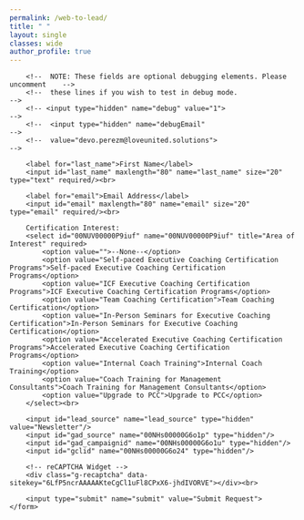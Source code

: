 ```yaml
---
permalink: /web-to-lead/
title: " "
layout: single
classes: wide
author_profile: true
---
```


<!--  NOTE: Please add the following <META> element to your page <HEAD>.      -->
<!--  If necessary, please modify the charset parameter to specify the        -->
<!--  character set of your HTML page.                                        -->
<META HTTP-EQUIV="Content-type" CONTENT="text/html; charset=UTF-8">

<!-- reCAPTCHA Script -->
<script src="https://www.google.com/recaptcha/api.js"></script>
<script>
 function timestamp() { var response = document.getElementById("g-recaptcha-response"); if (response == null || response.value.trim() == "") {var elems = JSON.parse(document.getElementsByName("captcha_settings")[0].value);elems["ts"] = JSON.stringify(new Date().getTime());document.getElementsByName("captcha_settings")[0].value = JSON.stringify(elems); } } setInterval(timestamp, 500); 
</script>

<!-- Success message (initially hidden) -->
<div id="successMessage" style="display: none; padding: 20px; border-radius: 8px; border: 1px solid; margin-bottom: 20px; text-align: center;">
    <h3 style="margin: 0;">Thank you for subscribing</h3>
</div>

<!--  NOTE: Please add the following <FORM> element to your page.             -->
<div id="formContent">
    <form id="webToLeadForm" action="https://test.salesforce.com/servlet/servlet.WebToLead?encoding=UTF-8&orgId=00DRt00000GxBuM" method="POST">
        <input type="hidden" name='captcha_settings' value='{"keyname":"LUS","fallback":"true","orgId":"00DRt00000GxBuM","ts":""}'>
        <input type="hidden" name="oid" value="00DRt00000GxBuM">
        <input type="hidden" name="retURL" id="dynamicRetURL" value="">
        
        <!--  NOTE: These fields are optional debugging elements. Please uncomment    -->
        <!--  these lines if you wish to test in debug mode.                          -->
        <!-- <input type="hidden" name="debug" value="1">                               -->
        <!--  <input type="hidden" name="debugEmail"                                  -->
        <!--  value="devo.perezm@loveunited.solutions">                               -->
        
        <label for="last_name">First Name</label>
        <input id="last_name" maxlength="80" name="last_name" size="20" type="text" required/><br>
        
        <label for="email">Email Address</label>
        <input id="email" maxlength="80" name="email" size="20" type="email" required/><br>
        
        Certification Interest:
        <select id="00NUV00000P9iuf" name="00NUV00000P9iuf" title="Area of Interest" required>
            <option value="">--None--</option>
            <option value="Self-paced Executive Coaching Certification Programs">Self-paced Executive Coaching Certification Programs</option>
            <option value="ICF Executive Coaching Certification Programs">ICF Executive Coaching Certification Programs</option>
            <option value="Team Coaching Certification">Team Coaching Certification</option>
            <option value="In-Person Seminars for Executive Coaching Certification">In-Person Seminars for Executive Coaching Certification</option>
            <option value="Accelerated Executive Coaching Certification Programs">Accelerated Executive Coaching Certification Programs</option>
            <option value="Internal Coach Training">Internal Coach Training</option>
            <option value="Coach Training for Management Consultants">Coach Training for Management Consultants</option>
            <option value="Upgrade to PCC">Upgrade to PCC</option>
        </select><br>
        
        <input id="lead_source" name="lead_source" type="hidden" value="Newsletter"/>
        <input id="gad_source" name="00NHs00000G6o1p" type="hidden"/>
        <input id="gad_campaignid" name="00NHs00000G6o1u" type="hidden"/>
        <input id="gclid" name="00NHs00000G6o24" type="hidden"/>
        
        <!-- reCAPTCHA Widget -->
        <div class="g-recaptcha" data-sitekey="6LfP5ncrAAAAAKteCgCl1uFl8CPxX6-jhdIVORVE"></div><br>
        
        <input type="submit" name="submit" value="Submit Request">
    </form>
</div>

<script>
// Function to set dynamic return URL
function setDynamicReturnURL() {
    try {
        // Get current page URL without any existing parameters
        const currentUrl = window.location.protocol + '//' + window.location.host + window.location.pathname;
        
        // Add success parameter
        const returnUrl = currentUrl + '?success=true';
        
        // Set the return URL in the hidden field
        const retUrlField = document.getElementById('dynamicRetURL');
        if (retUrlField) {
            retUrlField.value = returnUrl;
        }
    } catch (error) {
        console.log('Error setting return URL:', error);
    }
}

// Function to capture URL parameters (Google Ads & UTM)
function captureURLParameters() {
    try {
        const urlParams = new URLSearchParams(window.location.search);
        
        // Google Ads parameters to capture
        const googleAdsParams = {
            'gclid': 'gclid',
            'gad_source': 'gad_source',
            'gad_campaignid': 'gad_campaignid',
            'gbraid': 'gbraid'
        };
        
        // UTM parameters to capture
        const utmParams = {
            'utm_source': 'utm_source',
            'utm_medium': 'utm_medium',
            'utm_campaign': 'utm_campaign',
            'utm_term': 'utm_term',
            'utm_content': 'utm_content'
        };
        
        // Capture Google Ads parameters
        for (const [param, fieldId] of Object.entries(googleAdsParams)) {
            const value = urlParams.get(param);
            const field = document.getElementById(fieldId);
            
            if (field && value) {
                field.value = value;
                console.log('Captured ' + param + ': ' + value);
            }
        }
        
        // Capture UTM parameters
        for (const [param, fieldId] of Object.entries(utmParams)) {
            const value = urlParams.get(param);
            const field = document.getElementById(fieldId);
            
            if (field && value) {
                field.value = value;
                console.log('Captured ' + param + ': ' + value);
            }
        }
    } catch (error) {
        console.log('Error capturing URL parameters:', error);
    }
}

// Function to capture URL parameters (Google Ads & UTM)
function captureURLParameters() {
    try {
        const urlParams = new URLSearchParams(window.location.search);
        
        // Google Ads parameters to capture
        const googleAdsParams = {
            'gclid': 'gclid',
            'gad_source': 'gad_source',
            'gad_campaignid': 'gad_campaignid',
            'gbraid': 'gbraid'
        };
        
        // UTM parameters to capture
        const utmParams = {
            'utm_source': 'utm_source',
            'utm_medium': 'utm_medium',
            'utm_campaign': 'utm_campaign',
            'utm_term': 'utm_term',
            'utm_content': 'utm_content'
        };
        
        // Capture Google Ads parameters
        for (const [param, fieldId] of Object.entries(googleAdsParams)) {
            const value = urlParams.get(param);
            const field = document.getElementById(fieldId);
            
            if (field && value) {
                field.value = value;
                console.log('Captured ' + param + ': ' + value);
            }
        }
        
        // Capture UTM parameters
        for (const [param, fieldId] of Object.entries(utmParams)) {
            const value = urlParams.get(param);
            const field = document.getElementById(fieldId);
            
            if (field && value) {
                field.value = value;
                console.log('Captured ' + param + ': ' + value);
            }
        }
    } catch (error) {
        console.log('Error capturing URL parameters:', error);
    }
}

// Check if success parameter is in URL
function checkForSuccess() {
    try {
        // Check for success parameter in URL
        const urlParams = new URLSearchParams(window.location.search);
        const success = urlParams.get('success');
        
        if (success === 'true') {
            // Show success message and hide form
            document.getElementById('successMessage').style.display = 'block';
            document.getElementById('formContent').style.display = 'none';
            
            // Clean up URL (remove success parameter)
            if (window.history && window.history.replaceState) {
                const newUrl = window.location.protocol + "//" + window.location.host + window.location.pathname;
                window.history.replaceState({path: newUrl}, '', newUrl);
            }
        }
    } catch (error) {
        console.log('Error checking for success parameter:', error);
    }
}

// Function to reset form and show it again
function resetForm() {
    document.getElementById('successMessage').style.display = 'none';
    document.getElementById('formContent').style.display = 'block';
    
    // Clear form fields
    document.getElementById('webToLeadForm').reset();
    
    // Reset the return URL and capture parameters again
    setDynamicReturnURL();
    captureURLParameters();
}

// Initialize when page loads
window.addEventListener('load', function() {
    setDynamicReturnURL();
    captureURLParameters();
    checkForSuccess();
});

// Set return URL and capture parameters right before form submission
document.addEventListener('DOMContentLoaded', function() {
    const form = document.getElementById('webToLeadForm');
    if (form) {
        form.addEventListener('submit', function() {
            setDynamicReturnURL();
            captureURLParameters();
        });
    }
});

// Backup: Set return URL and capture parameters immediately when script runs
setDynamicReturnURL();
captureURLParameters();
